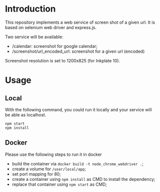 # Introduction

This repository implements a web service of screen shot of a given url. It is based on selenium web driver and express.js.

Two service will be available:
- /calendar: screenshot for google calendar;
- /screenshot/url_encoded_url: screenshot for a given url (encoded)

Screenshot resolution is set to 1200x825 (for Inkplate 10).

# Usage

## Local
With the following command, you could run it locally and your service will be able as localhost.

```
npm start
npm install
```

## Docker
Please use the following steps to run it in docker
- build the container via `docker build -t node_chrome_webdriver .`;
- create a volume for `/user/local/app`;
- set port mapping for 80;
- create a container using `npm install` as CMD to install the dependency;
- replace that container using `npm start` as CMD;
